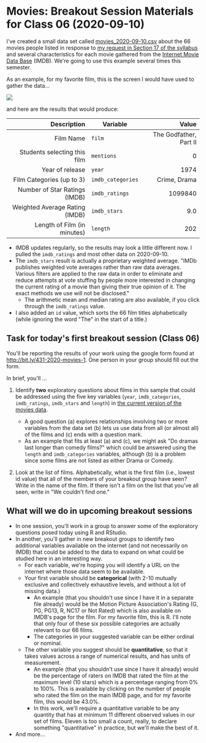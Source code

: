 # Movies: Breakout Session Materials for Class 06 (2020-09-10)

I've created a small data set called [movies_2020-09-10.csv](https://github.com/THOMASELOVE/431-2020/blob/master/classes/movies/data/movies_2020-09-10.csv) about the 66 movies people listed in response to [my request in Section 17 of the syllabus](https://thomaselove.github.io/431-2020-syllabus/movies.html) and several characteristics for each movie gathered from the [Internet Movie Data Base](https://www.imdb.com/) (IMDB). We're going to use this example several times this semester.

As an example, for my favorite film, this is the screen I would have used to gather the data...

![](https://github.com/THOMASELOVE/431-2020/blob/master/classes/class06/images/godfather2_imdb.png)

and here are the results that would produce:

Description | Variable | Value
----------: | -------- | ---------:
Film Name | `film` | The Godfather, Part II
Students selecting this film | `mentions` | 0
Year of release | `year` | 1974
Film Categories (up to 3) | `imdb_categories` | Crime, Drama
Number of Star Ratings (IMDB) | `imdb_ratings` | 1099840
Weighted Average Rating (IMDB) | `imdb_stars` | 9.0
Length of Film (in minutes) | `length` | 202

- IMDB updates regularly, so the results may look a little different now. I pulled the `imdb_ratings` and most other data on 2020-09-10. 
- The `imdb_stars` result is actually a proprietary weighted average. "IMDb publishes weighted vote averages rather than raw data averages. Various filters are applied to the raw data in order to eliminate and reduce attempts at vote stuffing by people more interested in changing the current rating of a movie than giving their true opinion of it. The exact methods we use will not be disclosed." 
    - The arithmetic mean and median rating are also available, if you click through the `imdb_ratings` value.
- I also added an `id` value, which sorts the 66 film titles alphabetically (while ignoring the word "The" in the start of a title.)

## Task for today's first breakout session (Class 06)

You'll be reporting the results of your work using the google form found at http://bit.ly/431-2020-movies-1. One person in your group should fill out the form.

In brief, you'll ...

1. Identify **two** exploratory questions about films in this sample that could be addressed using the five key variables (`year`, `imdb_categories`, `imdb_ratings`, `imdb_stars` and `length`) in [the current version of the movies data](https://github.com/THOMASELOVE/431-2020/blob/master/classes/movies/data/movies_2020-09-10.csv).
    - A good question (a) explores relationships involving two or more variables from the data set (b) lets us use data from all (or almost all) of the films and (c) ends with a question mark.
    - As an example that fits at least (a) and (c), we might ask "Do dramas last longer than comedy films?" which could be answered using the `length` and `imdb_categories` variables, although (b) is a problem since some films are not listed as either Drama or Comedy.

2. Look at the list of films. Alphabetically, what is the first film (i.e., lowest id value) that all of the members of your breakout group have seen? Write in the name of the film. If there isn't a film on the list that you've all seen, write in "We couldn't find one."

## What will we do in upcoming breakout sessions

- In one session, you'll work in a group to answer some of the exploratory questions posed today using R and RStudio.
- In another, you'll gather in new breakout groups to identify two additional variables available on the internet (and not necessarily on IMDB) that could be added to the data to expand on what could be studied here in an interesting way. 
    - For each variable, we're hoping you will identify a URL on the internet where those data seem to be available.
    - Your first variable should be **categorical** (with 2-10 mutually exclusive and collectively exhaustive levels, and without a lot of missing data.) 
        - An example (that you shouldn't use since I have it in a separate file already) would be the Motion Picture Association's Rating (G, PG, PG13, R, NC17 or Not Rated) which is also available on IMDB's page for the film. For my favorite film, this is R. I'll note that only four of these six possible categories are actually relevant to our 66 films.
        - The categories in your suggested variable can be either ordinal or nominal.
    - The other variable you suggest should be **quantitative**, so that it takes values across a range of numerical results, and has units of measurement. 
        - An example (that you shouldn't use since I have it already) would be the percentage of raters on IMDB that rated the film at the maximum level (10 stars) which is a percentage ranging from 0% to 100%. This is available by clicking on the number of people who rated the film on the main IMDB page, and for my favorite film, this would be 43.0%.
        - In this work, we'll require a quantitative variable to be any quantity that has at minimum 11 different observed values in our set of films. Eleven is too small a count, really, to declare something "quantitative" in practice, but we'll make the best of it.
- And more...
